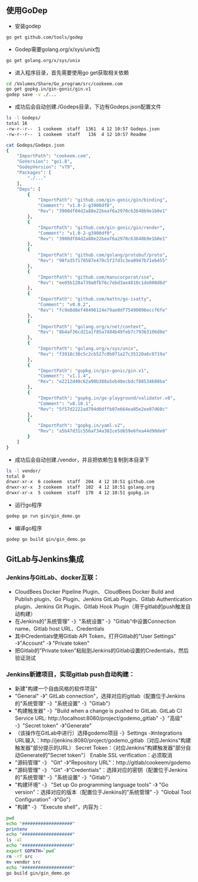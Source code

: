 使用GoDep
---
* 安装godep
```sh
go get github.com/tools/godep
```

* Godep需要golang.org/x/sys/unix包
```sh
go get golang.org/x/sys/unix
```

* 进入程序目录，首先需要使用go get获取相关依赖
```sh
cd /Volumes/Share/Go_program/src/cookeem.com
go get gopkg.in/gin-gonic/gin.v1
godep save -v ./...
```

* 成功后会自动创建./Godeps目录，下边有Godeps.json配置文件
```sh
ls -l Godeps/
total 16
-rw-r--r--  1 cookeem  staff  1361  4 12 10:57 Godeps.json
-rw-r--r--  1 cookeem  staff   136  4 12 10:57 Readme

cat Godeps/Godeps.json
{
	"ImportPath": "cookeem.com",
	"GoVersion": "go1.8",
	"GodepVersion": "v79",
	"Packages": [
		"./..."
	],
	"Deps": [
		{
			"ImportPath": "github.com/gin-gonic/gin/binding",
			"Comment": "v1.0-2-g3900df0",
			"Rev": "3900df04d2a88e22beaf6a2970c63648b9e1b0e1"
		},
		{
			"ImportPath": "github.com/gin-gonic/gin/render",
			"Comment": "v1.0-2-g3900df0",
			"Rev": "3900df04d2a88e22beaf6a2970c63648b9e1b0e1"
		},
		{
			"ImportPath": "github.com/golang/protobuf/proto",
			"Rev": "98fa357170587e470c5f27d3c3ea0947b71eb455"
		},
		{
			"ImportPath": "github.com/manucorporat/sse",
			"Rev": "ee05b128a739a0fb76c7ebd3ae4810c1de808d6d"
		},
		{
			"ImportPath": "github.com/mattn/go-isatty",
			"Comment": "v0.0.2",
			"Rev": "fc9e8d8ef48496124e79ae0df75490096eccf6fe"
		},
		{
			"ImportPath": "golang.org/x/net/context",
			"Rev": "8b4af36cd21a1f85a7484b49feb7c79363106d8e"
		},
		{
			"ImportPath": "golang.org/x/sys/unix",
			"Rev": "f3918c30c5c2cb527c0b071a27c35120a6c0719a"
		},
		{
			"ImportPath": "gopkg.in/gin-gonic/gin.v1",
			"Comment": "v1.1.4",
			"Rev": "e2212d40c62a98b388a5eb48ecbdcf88534688ba"
		},
		{
			"ImportPath": "gopkg.in/go-playground/validator.v8",
			"Comment": "v8.18.1",
			"Rev": "5f57d2222ad794d0dffb07e664ea05e2ee07d60c"
		},
		{
			"ImportPath": "gopkg.in/yaml.v2",
			"Rev": "a5b47d31c556af34a302ce5d659e6fea44d90de0"
		}
	]
}
```

* 成功后会自动创建./vendor，并且把依赖包复制到本目录下
```sh
ls -l vendor/
total 0
drwxr-xr-x  6 cookeem  staff  204  4 12 10:51 github.com
drwxr-xr-x  3 cookeem  staff  102  4 12 10:51 golang.org
drwxr-xr-x  5 cookeem  staff  170  4 12 10:51 gopkg.in
```

* 运行go程序
```sh
godep go run gin/gin_demo.go
```

* 编译go程序
```sh
godep go build gin/gin_demo.go
```


GitLab与Jenkins集成
---

### Jenkins与GitLab、docker互联：
- CloudBees Docker Pipeline Plugin、	
CloudBees Docker Build and Publish plugin、Go Plugin、Jenkins GitLab Plugin、Gitlab Authentication plugin、Jenkins Git Plugin、Gitlab Hook Plugin（用于gitlab的push触发自动构建）
- 在Jenkins的"系统管理" -》"系统设置" -》"Gitlab"中设置Connection name、Gitlab host URL、Credentials
- 其中Credentials使用Gitlab API Token，打开Gitlab的"User Settings" -》"Account" -》 "Private token"
- 把Gitlab的"Private token"粘贴到Jenkins的Gitlab设置的Credentials，然后验证测试

### Jenkins新建项目，实现gitlab push自动构建：
- 新建"构建一个自由风格的软件项目"
- "General" -》"	GitLab connection"，选择对应的gitlab（配置位于Jenkins的"系统管理" -》"系统设置" -》"Gitlab"）
- "构建触发器" -》"Build when a change is pushed to GitLab. GitLab CI Service URL: http://localhost:8080/project/godemo_gitlab" -》"高级" -》"Secret token" -》"Generate"
- （该操作在GitLab中进行）选择godemo项目 -》Settings -》Integrations
URL输入：http://jenkins:8080/project/godemo_gitlab（对应Jenkins"构建触发器"部分提示的URL）
Secret Token：（对应Jenkins"构建触发器"部分自动Generate的"Secret token"）
Enable SSL verification：必须取消
- "源码管理" -》 "Git" -》"Repository URL"：http://gitlab/cookeem/godemo
- "源码管理" -》 "Git" -》"Credentials"：选择对应的密钥（配置位于Jenkins的"系统管理" -》"系统设置" -》"Gitlab"）
- "构建环境" -》 "Set up Go programming language tools" -》 "Go version"：选择对应的版本（配置位于Jenkins的"系统管理" -》"Global Tool Configuration" -》"Go"）
- "构建" -》 "Execute shell"，内容为：

```sh
pwd
echo "###################"
printenv
echo "###################"
ls -al
echo "###################"
export GOPATH=`pwd`
rm -rf src
mv vendor src
echo "###################"
go build gin/gin_demo.go
```

